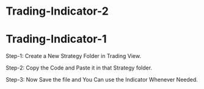 # Trading-Indicator-2
# Trading-Indicator-1
Step-1:
Create a New Strategy Folder in Trading View.

Step-2:
Copy the Code and Paste it in that Strategy folder.

Step-3:
Now Save the file and You Can use the Indicator Whenever Needed.
